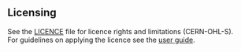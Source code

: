## Licensing

See the [LICENCE](LICENCE.txt) file for licence rights and limitations (CERN-OHL-S).  
For guidelines on applying the licence see the [user guide](/docs/cern_ohl_s_v2_user_guide.txt).   
